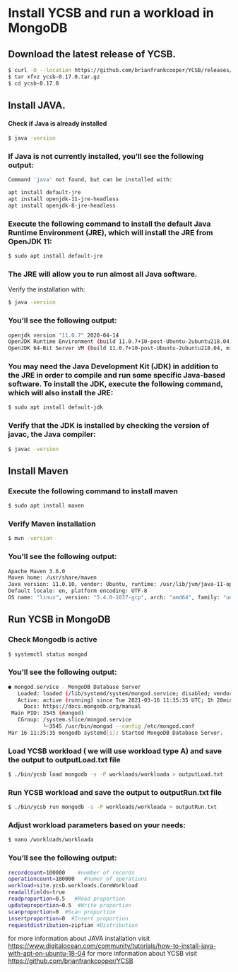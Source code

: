 # Install YCSB and run a workload in MongoDB

## Download the latest release of YCSB.

```sh
$ curl -O --location https://github.com/brianfrankcooper/YCSB/releases/download/0.17.0/ycsb-0.17.0.tar.gz
$ tar xfvz ycsb-0.17.0.tar.gz 
$ cd ycsb-0.17.0
```
## Install JAVA.

#### Check if Java is already installed

```sh
$ java -version
```
### If Java is not currently installed, you’ll see the following output:

```sh
Command 'java' not found, but can be installed with:

apt install default-jre
apt install openjdk-11-jre-headless
apt install openjdk-8-jre-headless
```

### Execute the following command to install the default Java Runtime Environment (JRE), which will install the JRE from OpenJDK 11:

```sh
$ sudo apt install default-jre
```

### The JRE will allow you to run almost all Java software.

Verify the installation with:

```sh
$ java -version
```

### You’ll see the following output:

```sh
openjdk version "11.0.7" 2020-04-14
OpenJDK Runtime Environment (build 11.0.7+10-post-Ubuntu-2ubuntu218.04)
OpenJDK 64-Bit Server VM (build 11.0.7+10-post-Ubuntu-2ubuntu218.04, mixed mode, sharing)
```

### You may need the Java Development Kit (JDK) in addition to the JRE in order to compile and run some specific Java-based software. To install the JDK, execute the following command, which will also install the JRE:

```sh
$ sudo apt install default-jdk
```

### Verify that the JDK is installed by checking the version of javac, the Java compiler:

```sh
$ javac -version
```

## Install Maven

### Execute the following command to install maven

```sh
$ sudo apt install maven
```
### Verify Maven installation

```sh
$ mvn -version
```

### You’ll see the following output:

```sh
Apache Maven 3.6.0
Maven home: /usr/share/maven
Java version: 11.0.10, vendor: Ubuntu, runtime: /usr/lib/jvm/java-11-openjdk-amd64
Default locale: en, platform encoding: UTF-8
OS name: "linux", version: "5.4.0-1037-gcp", arch: "amd64", family: "unix"
```

## Run YCSB in MongoDB

### Check Mongodb is active

```sh
$ systemctl status mongod 
```

### You’ll see the following output:

```sh
● mongod.service - MongoDB Database Server
   Loaded: loaded (/lib/systemd/system/mongod.service; disabled; vendor preset: enabled)
   Active: active (running) since Tue 2021-03-16 11:35:35 UTC; 1h 20min ago
     Docs: https://docs.mongodb.org/manual
 Main PID: 3545 (mongod)
   CGroup: /system.slice/mongod.service
           └─3545 /usr/bin/mongod --config /etc/mongod.conf
Mar 16 11:35:35 mongodb systemd[1]: Started MongoDB Database Server.
```
### Load YCSB workload ( we will use workload type A) and save the output to outputLoad.txt file

```sh
$ ./bin/ycsb load mongodb -s -P workloads/workloada > outputLoad.txt
```
### Run YCSB workload and save the output to outputRun.txt file

```sh
$ ./bin/ycsb run mongodb -s -P workloads/workloada > outputRun.txt
```

### Adjust workload parameters based on your needs:

```sh
$ nano /workloads/workloada
```

### You’ll see the following output:

```sh
recordcount=100000    #number of records
operationcount=100000   #numer of operations
workload=site.ycsb.workloads.CoreWorkload
readallfields=true
readproportion=0.5   #Read proportion
updateproportion=0.5  #Write proportion
scanproportion=0  #Scan proportion
insertproportion=0  #Insert proportion
requestdistribution=zipfian #Distribution 
```

for more information about JAVA installation visit https://www.digitalocean.com/community/tutorials/how-to-install-java-with-apt-on-ubuntu-18-04
for more information about YCSB visit https://github.com/brianfrankcooper/YCSB
